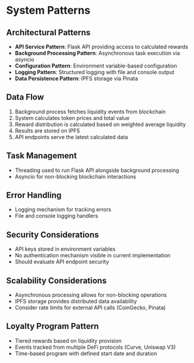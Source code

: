# System Patterns

## Architectural Patterns
- **API Service Pattern**: Flask API providing access to calculated rewards
- **Background Processing Pattern**: Asynchronous task execution via asyncio
- **Configuration Pattern**: Environment variable-based configuration
- **Logging Pattern**: Structured logging with file and console output
- **Data Persistence Pattern**: IPFS storage via Pinata

## Data Flow
1. Background process fetches liquidity events from blockchain
2. System calculates token prices and total value
3. Reward distribution is calculated based on weighted average liquidity
4. Results are stored on IPFS
5. API endpoints serve the latest calculated data

## Task Management
- Threading used to run Flask API alongside background processing
- Asyncio for non-blocking blockchain interactions

## Error Handling
- Logging mechanism for tracking errors
- File and console logging handlers

## Security Considerations
- API keys stored in environment variables
- No authentication mechanism visible in current implementation
- Should evaluate API endpoint security

## Scalability Considerations
- Asynchronous processing allows for non-blocking operations
- IPFS storage provides distributed data availability
- Consider rate limits for external API calls (CoinGecko, Pinata)

## Loyalty Program Pattern
- Tiered rewards based on liquidity provision
- Events tracked from multiple DeFi protocols (Curve, Uniswap V3)
- Time-based program with defined start date and duration 